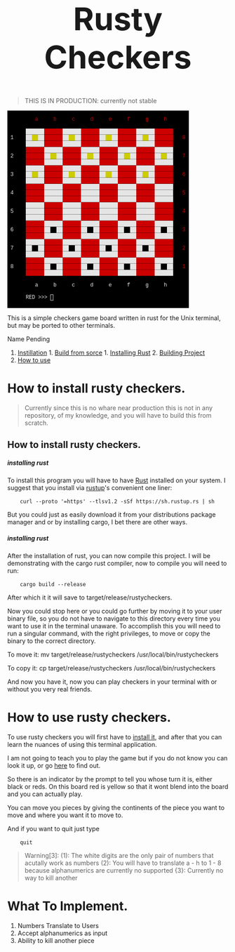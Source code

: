 <h1 align="center" style="font-size:72px">Rusty Checkers</h1>

> THIS IS IN PRODUCTION: currently not stable

<img align="center" src="./.img/topreadmepicture.png" alt="image">


This is a simple checkers game board written in rust for the Unix terminal, but
may be ported to other terminals.

Name Pending


1. [Instillation](#install)
        1. [Build from sorce](#source)
                1. [Installing Rust](#getrust)
                2. [Building Project](#building)
2. [How to use](#use)


# How to install rusty checkers.<a name="install"></a>

> Currently since this is no whare near production this is not in any
> repository, of my knowledge, and you will have to build this from scratch.


## How to install rusty checkers.<a name="install"></a>

<h5>installing rust</h5><a name="getrust"></a>

To install this program you will have to have [Rust](https://www.rust-lang.org/) 
installed on your system.
I suggest that you install via [rustup](https://rustup.rs/)'s convenient one
liner:

        curl --proto '=https' --tlsv1.2 -sSf https://sh.rustup.rs | sh

But you could just as easily download it from your distributions package manager
and or by installing cargo, I bet there are other ways.


<h5>installing rust</h5><a name="building"></a>

After the installation of rust, you can now compile this project.
I will be demonstrating with the cargo rust compiler, now to compile you will
need to run:

        cargo build --release

After which it it will save to target/release/rustycheckers.

Now you could stop here or you could go further by moving it to your user binary
file, so you do not have to navigate to this directory every time you want to
use it in the terminal unaware. To accomplish this you will need to run a
singular command, with the right privileges, to move or copy the binary to the
correct directory.

To move it:
        mv target/release/rustycheckers /usr/local/bin/rustycheckers

To copy it:
        cp target/release/rustycheckers /usr/local/bin/rustycheckers

And now you have it, now you can play checkers in your terminal with or without
you very real friends.


# How to use rusty checkers.<a name="use"></a>

To use rusty checkers you will first have to [install it](#install), and after
that you can learn the nuances of using this terminal application.

I am not going to teach you to play the game but if you do not know you can look
it up, or go [here](https://duckduckgo.com/) to find out.

So there is an indicator by the prompt to tell you whose turn it is, either
black or reds. On this board red is yellow so that it wont blend into the board
and you can actually play.

You can move you pieces by giving the continents of the piece you want to move
and where you want it to move to.

And if you want to quit just type

        quit


> Warning[3]:
>       (1): The white digits are the only pair of numbers that acutally work as
>       numbers
>       (2): You will have to translate a - h to 1 - 8 because alphanumerics are
>       currently no supported
>       {3}: Currently no way to kill another


# What To Implement.<a name="future">

1. Numbers Translate to Users
2. Accept alphanumerics as input
3. Ability to kill another piece



